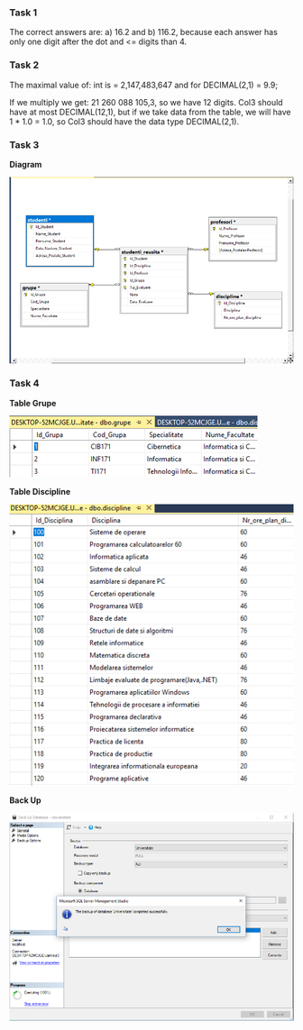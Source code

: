 <p><b><h3> Task 1 </h3></b></p>

<p> The correct answers are: a) 16.2 and b) 116.2, because each answer has only one digit after the dot and <= digits than 4. </p>
  
<p><b><h3> Task 2 </h3></b></p> 

<p> The maximal value of: int is = 2,147,483,647 and for DECIMAL(2,1) = 9.9; </p>
<p> If we multiply we get: 21 260 088 105,3, so we have 12 digits. Col3 should have at most DECIMAL(12,1), but if we take data from the table, we will have 1 * 1.0 = 1.0, so Col3 should have the data type DECIMAL(2,1).</p>

<p><b><h3> Task 3 </h3></b></p> 

<p><b> Diagram </b></p> 
<img src="https://github.com/boaghivasile/DB/blob/master/LAB3/Screens/Diagram1.png" />
  
<p><b><h3> Task 4 </h3></b></p> 

<p><b> Table Grupe </b></p> 
<img src="https://github.com/boaghivasile/DB/blob/master/LAB3/Screens/Grupe.png" />

<p><b> Table Discipline </b></p>  
<img src="https://github.com/boaghivasile/DB/blob/master/LAB3/Screens/Discipline.png" />

<p><b> Back Up</b></p> 
<img src="https://github.com/boaghivasile/DB/blob/master/LAB3/Screens/Backup2.png" />
